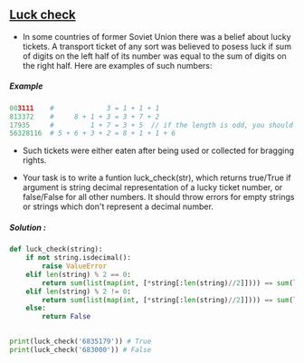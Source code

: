 ## [Luck check](https://www.codewars.com/kata/5314b3c6bb244a48ab00076c)

- In some countries of former Soviet Union there was a belief about lucky tickets. A transport ticket of any sort was believed to posess luck if sum of digits on the left half of its number was equal to the sum of digits on the right half. Here are examples of such numbers:

##### Example

```python
003111    #             3 = 1 + 1 + 1
813372    #     8 + 1 + 3 = 3 + 7 + 2
17935     #         1 + 7 = 3 + 5  // if the length is odd, you should ignore the middle number when adding the halves.
56328116  # 5 + 6 + 3 + 2 = 8 + 1 + 1 + 6
```
- Such tickets were either eaten after being used or collected for bragging rights.

- Your task is to write a funtion luck_check(str), which returns true/True if argument is string decimal representation of a lucky ticket number, or false/False for all other numbers. It should throw errors for empty strings or strings which don't represent a decimal number. 

##### Solution :

```python
def luck_check(string):
    if not string.isdecimal():
        raise ValueError 
    elif len(string) % 2 == 0:
        return sum(list(map(int, [*string[:len(string)//2]]))) == sum(list(map(int, [*string[len(string)//2:]])))
    elif len(string) % 2 != 0:
        return sum(list(map(int, [*string[:len(string)//2]]))) == sum(list(map(int, [*string[len(string)//2+1:]]))) 
    else: 
        return False
    

print(luck_check('6835179')) # True
print(luck_check('683000')) # False 
```
 